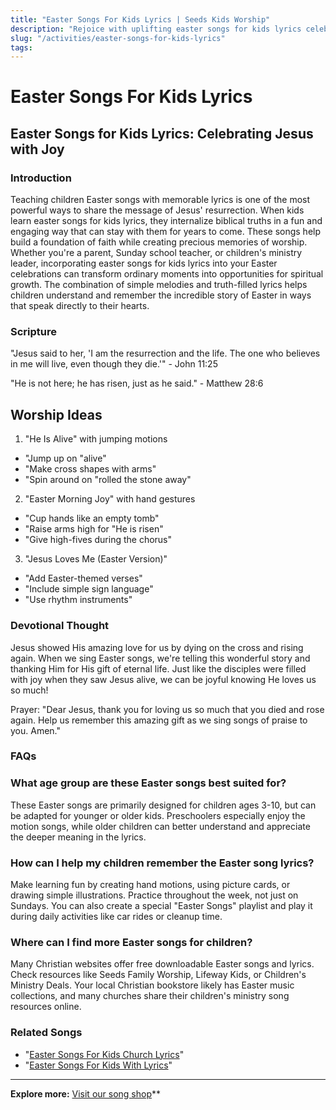 ```yaml
---
title: "Easter Songs For Kids Lyrics | Seeds Kids Worship"
description: "Rejoice with uplifting easter songs for kids lyrics celebrating Jesus' resurrection. Easter worship resources for kids and Sunday school."
slug: "/activities/easter-songs-for-kids-lyrics"
tags:
---
```


# Easter Songs For Kids Lyrics

## Easter Songs for Kids Lyrics: Celebrating Jesus with Joy

### Introduction
Teaching children Easter songs with memorable lyrics is one of the most powerful ways to share the message of Jesus' resurrection. When kids learn easter songs for kids lyrics, they internalize biblical truths in a fun and engaging way that can stay with them for years to come. These songs help build a foundation of faith while creating precious memories of worship. Whether you're a parent, Sunday school teacher, or children's ministry leader, incorporating easter songs for kids lyrics into your Easter celebrations can transform ordinary moments into opportunities for spiritual growth. The combination of simple melodies and truth-filled lyrics helps children understand and remember the incredible story of Easter in ways that speak directly to their hearts.

### Scripture
"Jesus said to her, 'I am the resurrection and the life. The one who believes in me will live, even though they die.'" - John 11:25

"He is not here; he has risen, just as he said." - Matthew 28:6

## Worship Ideas
1. "He Is Alive" with jumping motions
- "Jump up on "alive"
- "Make cross shapes with arms"
- "Spin around on "rolled the stone away"

2. "Easter Morning Joy" with hand gestures
- "Cup hands like an empty tomb"
- "Raise arms high for "He is risen"
- "Give high-fives during the chorus"

3. "Jesus Loves Me (Easter Version)"
- "Add Easter-themed verses"
- "Include simple sign language"
- "Use rhythm instruments"

### Devotional Thought
Jesus showed His amazing love for us by dying on the cross and rising again. When we sing Easter songs, we're telling this wonderful story and thanking Him for His gift of eternal life. Just like the disciples were filled with joy when they saw Jesus alive, we can be joyful knowing He loves us so much!

Prayer: "Dear Jesus, thank you for loving us so much that you died and rose again. Help us remember this amazing gift as we sing songs of praise to you. Amen."

### FAQs

### What age group are these Easter songs best suited for?
These Easter songs are primarily designed for children ages 3-10, but can be adapted for younger or older kids. Preschoolers especially enjoy the motion songs, while older children can better understand and appreciate the deeper meaning in the lyrics.

### How can I help my children remember the Easter song lyrics?
Make learning fun by creating hand motions, using picture cards, or drawing simple illustrations. Practice throughout the week, not just on Sundays. You can also create a special "Easter Songs" playlist and play it during daily activities like car rides or cleanup time.

### Where can I find more Easter songs for children?
Many Christian websites offer free downloadable Easter songs and lyrics. Check resources like Seeds Family Worship, Lifeway Kids, or Children's Ministry Deals. Your local Christian bookstore likely has Easter music collections, and many churches share their children's ministry song resources online.

### Related Songs

- "[Easter Songs For Kids Church Lyrics](/activities/easter-songs-for-kids-church-lyrics/)"
- "[Easter Songs For Kids With Lyrics](/activities/easter-songs-for-kids-with-lyrics/)"

---

**Explore more:** [Visit our song shop](https://seedskidsworship.com/shop)**

<!-- Schema Markup -->
<script type="application/ld+json">
{
  "@context": "https://schema.org",
  "@type": "MusicRecording",
  "name": "Easter Songs For Kids Lyrics",
  "byArtist": {
    "@type": "MusicGroup",
    "name": "Seeds Kids Worship"
  },
  "isFamilyFriendly": true,
  "url": "https://seedskidsworship.com/activities/easter-songs-for-kids-lyrics/"
}
</script>